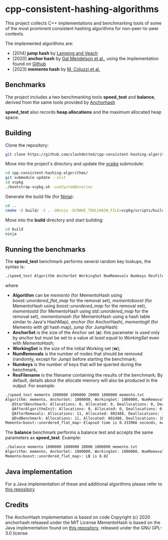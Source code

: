 # cpp-consistent-hashing-algorithms
This project collects C++ implementations and benchmarking tools of some of the most prominent consistent hashing algorithms for non-peer-to-peer contexts.

The implemented algorithms are:
* [2014] __jump hash__ by [Lamping and Veach](https://arxiv.org/pdf/1406.2294.pdf)
* [2020] __anchor hash__ by [Gal Mendelson et al.](https://arxiv.org/pdf/1812.09674.pdf), using the implementation found on [Github](https://github.com/anchorhash/cpp-anchorhash)
* [2023] __memento hash__ by [M. Coluzzi et al.](https://arxiv.org/pdf/2306.09783.pdf)

## Benchmarks

The project includes a two benchmarking tools **speed_test** and **balance**, derived from the same tools provided by [Anchorhash](https://github.com/anchorhash/cpp-anchorhash)

**speed_test** also records **heap allocations** and the maximum allocated heap space.

## Building

Clone the repository:
```bash
git clone https://github.com/slashdotted/cpp-consistent-hashing-algorithms.git
```
Move into the project's directory and update the [vcpkg](https://vcpkg.io/en/) submodule:
```bash
cd cpp-consistent-hashing-algorithms/
git submodule update --init
cd vcpkg
./bootstrap-vcpkg.sh -useSystemBinaries
```
Generate the build file (for [Ninja](https://ninja-build.org/)):
```bash
cd ..
cmake -B build/ -S . -GNinja -DCMAKE_TOOLCHAIN_FILE=vcpkg/scripts/buildsystems/vcpkg.cmake -DCMAKE_BUILD_TYPE=Release
```
Move into the **build** directory and start building:
```bash
cd build
ninja
```
## Running the benchmarks
The **speed_test** benchmark performs several random key lookups, the syntax is:
```bash
./speed_test Algorithm AnchorSet WorkingSet NumRemovals Numkeys ResFilename
```
where
 * **Algorithm** can be *memento* (for MementoHash using *boost::unordered_flat_map* for the removal set), *mementoboost* (for MementoHash using *boost::unordered_map* for the removal set), *mementostd* (for MementoHash using *std::unordered_map* for the removal set), *mementomash* (for MementoHash using a hash table similar to Java's HashMap), *anchor* (for AnchorHash), *mementogtl* (for Memento with gtl hash map), *jump* (for JumpHash)
 * **AnchorSet** is the size of the Anchor set (**a**): this parameter is used only by *anchor* but must be set to a value *at least equal to WorkingSet* even with *MementoHash*;
 * **WorkingSet** is the size of the initial Working set (**w**);
 * **NumRemovals** is the number of nodes that should be removed (randomly, except for *Jump*) before starting the benchmark;
 * **Numkeys** is the number of keys that will be queried during the benchmark;
 * **ResFilename** is the filename containing the results of the benchmark;
By default, details about the allocate memory will also be produced in the output. For example:
```bash
./speed_test memento 1000000 1000000 20000 1000000 memento.txt
Algorithm: memento, AnchorSet: 1000000, WorkingSet: 1000000, NumRemovals: 20000, NumKeys: 1000000, ResFileName: memento.txt, Random: rand()
   @StartBenchmark: Allocations: 0, Allocated: 0, Deallocations: 0, Deallocated: 0, Maximum: 0
   @AfterAlgorithmInit: Allocations: 0, Allocated: 0, Deallocations: 0, Deallocated: 0, Maximum: 0
   @AfterRemovals: Allocations: 11, Allocated: 802488, Deallocations: 10, Deallocated: 401076, Maximum: 802488
   @EndBenchmark: Allocations: 11, Allocated: 802488, Deallocations: 10, Deallocated: 401076, Maximum: 802488
Memento<boost::unordered_flat_map> Elapsed time is 0.333966 seconds, maximum heap allocated memory is 802488 bytes, sizeof(Memento<boost::unordered_flat_map>) is 56
```

The **balance** benchmark performs a balance test and accepts the same parameters as **speed_test**. Example:

```bash
./balance memento 1000000 1000000 20000 1000000 memento.txt
Algorithm: memento, AnchorSet: 1000000, WorkingSet: 1000000, NumRemovals: 20000, NumKeys: 1000000, ResFileName: memento.txt
Memento<boost::unordered_flat_map>: LB is 8.82
```

## Java implementation
For a Java implementation of these and additional algorithms please refer to [this repository](https://github.com/SUPSI-DTI-ISIN/java-consistent-hashing-algorithms)

## Credits
The AnchorHash implementation is based on code Copyright (c) 2020 anchorhash released under the MIT License
MementoHash is based on the Java implementation found on [this repository](https://github.com/SUPSI-DTI-ISIN/java-consistent-hashing-algorithms), released under the GNU GPL-3.0 license 
